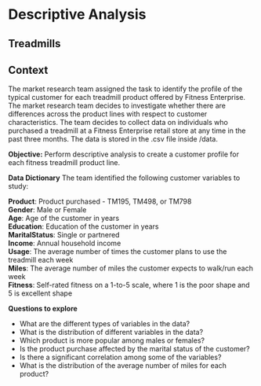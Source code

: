 # Descriptive Analysis
## Treadmills 
## Context
The market research team assigned the task to identify the profile of the typical customer for each treadmill product offered by Fitness Enterprise. The market research team decides to investigate whether there are differences across the product lines with respect to customer characteristics. The team decides to collect data on individuals who purchased a treadmill at a Fitness Enterprise retail store at any time in the past three months. The data is stored in the .csv file inside /data.

**Objective:** Perform descriptive analysis to create a customer profile for each fitness treadmill product line.

**Data Dictionary**
The team identified the following customer variables to study:

**Product**: Product purchased - TM195, TM498, or TM798<br>
**Gender**: Male or Female<br>
**Age**: Age of the customer in years<br>
**Education**: Education of the customer in years<br>
**MaritalStatus**: Single or partnered<br>
**Income**: Annual household income<br>
**Usage**: The average number of times the customer plans to use the treadmill each week<br>
**Miles**: The average number of miles the customer expects to walk/run each week<br>
**Fitness**: Self-rated fitness on a 1-to-5 scale, where 1 is the poor shape and 5 is excellent shape<br>

**Questions to explore**

- What are the different types of variables in the data?
- What is the distribution of different variables in the data?
- Which product is more popular among males or females?
- Is the product purchase affected by the marital status of the customer?
- Is there a significant correlation among some of the variables?
- What is the distribution of the average number of miles for each product?
